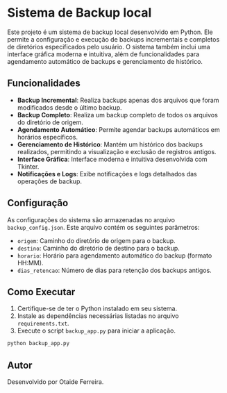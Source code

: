 # Sistema de Backup local

Este projeto é um sistema de backup local desenvolvido em Python. Ele permite a configuração e execução de backups incrementais e completos de diretórios especificados pelo usuário. O sistema também inclui uma interface gráfica moderna e intuitiva, além de funcionalidades para agendamento automático de backups e gerenciamento de histórico.

## Funcionalidades

- **Backup Incremental**: Realiza backups apenas dos arquivos que foram modificados desde o último backup.
- **Backup Completo**: Realiza um backup completo de todos os arquivos do diretório de origem.
- **Agendamento Automático**: Permite agendar backups automáticos em horários específicos.
- **Gerenciamento de Histórico**: Mantém um histórico dos backups realizados, permitindo a visualização e exclusão de registros antigos.
- **Interface Gráfica**: Interface moderna e intuitiva desenvolvida com Tkinter.
- **Notificações e Logs**: Exibe notificações e logs detalhados das operações de backup.

## Configuração

As configurações do sistema são armazenadas no arquivo `backup_config.json`. Este arquivo contém os seguintes parâmetros:

- `origem`: Caminho do diretório de origem para o backup.
- `destino`: Caminho do diretório de destino para o backup.
- `horario`: Horário para agendamento automático do backup (formato HH:MM).
- `dias_retencao`: Número de dias para retenção dos backups antigos.

## Como Executar

1. Certifique-se de ter o Python instalado em seu sistema.
2. Instale as dependências necessárias listadas no arquivo `requirements.txt`.
3. Execute o script `backup_app.py` para iniciar a aplicação.

```bash
python backup_app.py
```

## Autor

Desenvolvido por Otaide Ferreira.